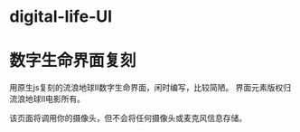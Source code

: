 # digital-life-UI
# 数字生命界面复刻

用原生js复刻的流浪地球II数字生命界面，闲时编写，比较简陋。
界面元素版权归流浪地球II电影所有。

该页面将调用你的摄像头，但不会将任何摄像头或麦克风信息存储。
